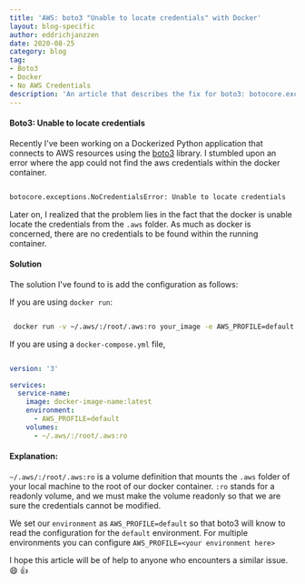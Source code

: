 ```yaml
---
title: 'AWS: boto3 "Unable to locate credentials" with Docker'
layout: blog-specific
author: eddrichjanzzen
date: 2020-08-25
category: blog
tag: 
- Boto3
- Docker
- No AWS Credentials
description: 'An article that describes the fix for boto3: botocore.exceptions.NoCredentialsError Unable to locate credentials with Docker images.'
---	
```


#### Boto3: Unable to locate credentials

Recently I've been working on a Dockerized Python application that connects to AWS resources using the [boto3](https://pypi.org/project/boto3) library. I stumbled upon an error where the app could not find the aws credentials within the docker container. 

```bash

botocore.exceptions.NoCredentialsError: Unable to locate credentials

```

Later on, I realized that the problem lies in the fact that the docker is unable locate the credentials from the `.aws` folder. As much as docker is concerned, there are no credentials to be found within the running container.

#### Solution

The solution I've found to is add the configuration as follows:


If you are using `docker run`: 

```bash

 docker run -v ~/.aws/:/root/.aws:ro your_image -e AWS_PROFILE=default

```


If you are using a `docker-compose.yml` file, 

```yaml

version: '3'

services:
  service-name:
    image: docker-image-name:latest
    environment:
      - AWS_PROFILE=default
    volumes:
      - ~/.aws/:/root/.aws:ro

```

#### Explanation: 

`~/.aws/:/root/.aws:ro` is a volume definition that mounts the `.aws` folder of your local machine to the root of our docker container. `:ro` stands for a readonly volume, and we must make the volume readonly so that we are sure the credentials cannot be modified. 

We set our `environment` as `AWS_PROFILE=default` so that boto3 will know to read the configuration for the `default` environment. For multiple environments you can configure `AWS_PROFILE=<your environment here>`


I hope this article will be of help to anyone who encounters a similar issue. :smile: :thumbsup: 
















